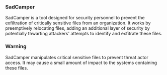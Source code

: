 ### SadCamper
SadCamper is a tool designed for security personnel to prevent the exfiltration of critically sensitive files from an organization.  It works by preemptively relocating files, adding an additional layer of security by potentially thwarting attackers' attempts to identify and exfitrate these files.

### Warning
SadCamper manipulates critical sensitive files to prevent threat actor access.  It may cause a small amount of impact to the systems containing these files.
